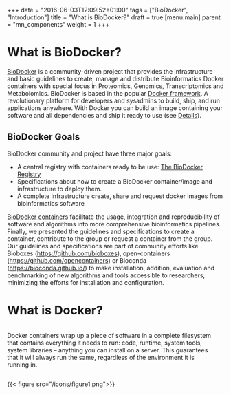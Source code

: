 +++
date = "2016-06-03T12:09:52+01:00"
tags = ["BioDocker", "Introduction"]
title = "What is BioDocker?"
draft = true 
[menu.main]
	parent = "mn_components"
	weight = 1
+++

# What is BioDocker?

<a href="http://biodocker.org">BioDocker</a> is a community-driven project that provides the infrastructure and basic guidelines to create, manage and distribute Bioinformatics Docker containers with special focus in Proteomics, Genomics, Transcriptomics and Metabolomics.
BioDocker is based in the popular <a href="#what-is-docker">Docker framework</a>. A revolutionary platform for developers and sysadmins to build, ship, and run applications
anywhere. With Docker you can build an image containing your software and all dependencies and ship it ready to use (see <a href="#what-is-docker">Details</a>).

## BioDocker Goals

BioDocker community and project have three major goals:
 <ul>
  <li>A central registry with containers ready to be use: <a href="biodocker-projects#registry">The BioDocker Registry</a></li>
  <li>Specifications about how to create a BioDocker container/image and infrastructure to deploy them.</li>
  <li>A complete infrastructure create, share and request docker images from bioinformatics software</li>
 </ul>

<a href="https://github.com/BioDocker/containers">BioDocker containers</a> facilitate the usage, integration and reproducibility
of software and algorithms into more comprehensive bioinformatics pipelines. Finally, we presented the guidelines and specifications to create a container, contribute to the group or request a container from the group. Our guidelines and specifications are part of community efforts like Bioboxes (https://github.com/bioboxes), open-containers (https://github.com/opencontainers) or Bioconda (https://bioconda.github.io/) to make installation, addition, evaluation and benchmarking of new algorithms and tools accessible to researchers, minimizing the efforts for installation and configuration.

# What is Docker? 

<div class="row">
   <div class="medium-6 columns">
     <p>Docker containers wrap up a piece of software in a complete filesystem that contains everything it needs to run: code, runtime, system tools, system libraries – anything you can install on a server. 
        This guarantees that it will always run the same, regardless of the environment it is running in. 
     </p>
     <p></p>							
   </div>
   <div class="medium-6 columns">
		<p style="text-align: center">
		 {{< figure src="/icons/figure1.png">}}
		</p>							
   </div>
</div>

